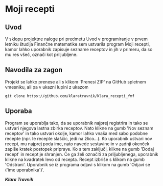 # Moji recepti
## Uvod
V sklopu projektne naloge pri predmetu Uvod v programiranje v prvem letniku študija Finančne matematike sem ustvarila program Moji recepti, kamor lahko uporabnik zapisuje sezname receptov in jih v primeru, da so mu res všeč, označi kot priljubljene.
## Navodila za zagon
Projekt se lahko prenese ali s klikom 'Prenesi ZIP' na GitHub spletnem vmesniku, ali pa v ukazni lupini z ukazom
```
git clone https://github.com/klaratravnik/klara_recepti_fmf
```
## Uporaba
Program se uporablja tako, da se uporabnik najprej registrira in tako se ustvari njegova lastna zbirka receptov. Nato klikne na gumb 'Nov seznam receptov' in tako ustvari okolje, kamor lahko vnaša med sabo podobne recepte (npr. le recepte slaščic, jedi na žlico...). Ko uporabnik ustvari nov recept, mu najprej poda ime, nato navede sestavine in v zadnji okenček zapiše kratek postopek priprave. Ko s tem zaključi, klikne na gumb 'Dodaj recept' in recept je shranjen. Če ga želi označiti za priljubljenega, uporabnik klikne na kvadratek levo od recepta. Recept izbriše s klikom na gumb 'Odstrani'.
Uporabnik se iz programa odjavi s klikom na gumb 'Odjavi se ('ime uporabnika')'.


***Klara Travnik***